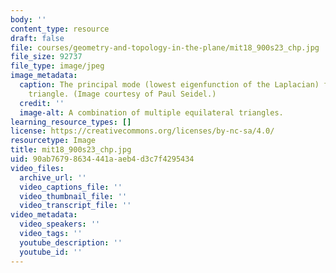 ```yaml
---
body: ''
content_type: resource
draft: false
file: courses/geometry-and-topology-in-the-plane/mit18_900s23_chp.jpg
file_size: 92737
file_type: image/jpeg
image_metadata:
  caption: The principal mode (lowest eigenfunction of the Laplacian) for an equilateral
    triangle. (Image courtesy of Paul Seidel.)
  credit: ''
  image-alt: A combination of multiple equilateral triangles.
learning_resource_types: []
license: https://creativecommons.org/licenses/by-nc-sa/4.0/
resourcetype: Image
title: mit18_900s23_chp.jpg
uid: 90ab7679-8634-441a-aeb4-d3c7f4295434
video_files:
  archive_url: ''
  video_captions_file: ''
  video_thumbnail_file: ''
  video_transcript_file: ''
video_metadata:
  video_speakers: ''
  video_tags: ''
  youtube_description: ''
  youtube_id: ''
---
```

